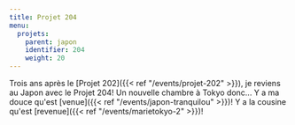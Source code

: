 ```yaml
---
title: Projet 204
menu:
  projets:
    parent: japon
    identifier: 204
    weight: 20
---
```

Trois ans après le [Projet 202]({{< ref "/events/projet-202" >}}), je reviens au Japon avec le Projet 204! Un nouvelle chambre à Tokyo donc... 
Y a ma douce qu'est [venue]({{< ref "/events/japon-tranquilou" >}})!
Y a la cousine qu'est [revenue]({{< ref "/events/marietokyo-2" >}})!